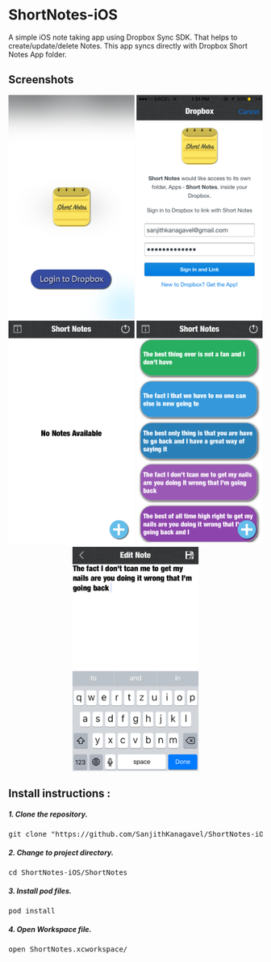 # ShortNotes-iOS

A simple iOS note taking app using Dropbox Sync SDK. That helps to create/update/delete Notes. This app syncs directly with Dropbox Short Notes App folder.

## Screenshots

<p align="center">
<img src="https://github.com/SanjithKanagavel/ShortNotes-iOS/blob/master/ShortNotes/Raw%20Images/Screenshots%20-%20iPhone/IMG_3743.PNG" width="250px"/>
<img src="https://github.com/SanjithKanagavel/ShortNotes-iOS/blob/master/ShortNotes/Raw%20Images/Screenshots%20-%20iPhone/IMG_3739.PNG" width="250px"/>
<img src="https://github.com/SanjithKanagavel/ShortNotes-iOS/blob/master/ShortNotes/Raw%20Images/Screenshots%20-%20iPhone/IMG_3740.PNG" width="250px"/>
<img src="https://github.com/SanjithKanagavel/ShortNotes-iOS/blob/master/ShortNotes/Raw%20Images/Screenshots%20-%20iPhone/IMG_3741.PNG" width="250px"/>
<img src="https://github.com/SanjithKanagavel/ShortNotes-iOS/blob/master/ShortNotes/Raw%20Images/Screenshots%20-%20iPhone/IMG_3742.PNG" width="250px"/>
</p>

## Install instructions : 

##### 1. Clone the repository.
<pre>git clone "https://github.com/SanjithKanagavel/ShortNotes-iOS.git"</pre>

##### 2. Change to project directory.
<pre>cd ShortNotes-iOS/ShortNotes</pre>

##### 3. Install pod files.
<pre>pod install</pre>

##### 4. Open Workspace file.
<pre>open ShortNotes.xcworkspace/</pre>

